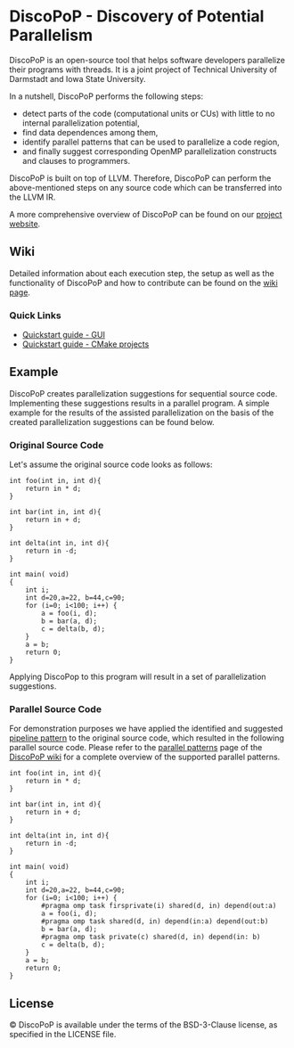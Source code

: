 <!--
 /*
 * This file is part of the DiscoPoP software (http://www.discopop.tu-darmstadt.de)
 *
 * Copyright (c) 2020, Technische Universitaet Darmstadt, Germany
 *
 * This software may be modified and distributed under the terms of
 * the 3-Clause BSD License. See the LICENSE file in the package base
 * directory for details.
 *
 */
 -->

# DiscoPoP - Discovery of Potential Parallelism
DiscoPoP is an open-source tool that helps software developers parallelize their programs with threads. It is a joint project of Technical University of Darmstadt and Iowa State University.

In a nutshell, DiscoPoP performs the following steps:
* detect parts of the code (computational units or CUs) with little to no internal parallelization potential,
* find data dependences among them,
* identify parallel patterns that can be used to parallelize a code region,
* and finally suggest corresponding OpenMP parallelization constructs and clauses to programmers.

DiscoPoP is built on top of LLVM. Therefore, DiscoPoP can perform the above-mentioned steps on any source code which can be transferred into the LLVM IR.

A more comprehensive overview of DiscoPoP can be found on our [project website](https://www.discopop.tu-darmstadt.de/).

## Wiki
Detailed information about each execution step, the setup as well as the functionality of DiscoPoP and how to contribute can be found on the [wiki page](https://discopop-project.github.io/discopop/).

### Quick Links
- [Quickstart guide - GUI](https://discopop-project.github.io/discopop/Quickstart)
- [Quickstart guide - CMake projects](https://discopop-project.github.io/discopop/Quickstart_CMake)

## Example
DiscoPoP creates parallelization suggestions for sequential source code.
Implementing these suggestions results in a parallel program.
A simple example for the results of the assisted parallelization on the basis of the created parallelization suggestions can be found below.

### Original Source Code
Let's assume the original source code looks as follows:

    int foo(int in, int d){
        return in * d;
    }

    int bar(int in, int d){
        return in + d;
    }

    int delta(int in, int d){
        return in -d;
    }

    int main( void)
    {
        int i;
        int d=20,a=22, b=44,c=90;
        for (i=0; i<100; i++) {
            a = foo(i, d);
            b = bar(a, d);
            c = delta(b, d);
        }
        a = b;
        return 0;
    }

Applying DiscoPop to this program will result in a set of parallelization suggestions.

### Parallel Source Code
For demonstration purposes we have applied the identified and suggested [pipeline pattern](https://discopop-project.github.io/discopop/Pattern_Detection/Patterns/Pipeline/) to the original source code, which resulted in the following parallel source code.
Please refer to the [parallel patterns](https://discopop-project.github.io/discopop/Pattern_Detection/Patterns) page of the [DiscoPoP wiki](https://discopop-project.github.io/discopop/) for a complete overview of the supported parallel patterns.

    int foo(int in, int d){
        return in * d;
    }

    int bar(int in, int d){
        return in + d;
    }

    int delta(int in, int d){
        return in -d;
    }

    int main( void)
    {
        int i;
        int d=20,a=22, b=44,c=90;
        for (i=0; i<100; i++) {
            #pragma omp task firsprivate(i) shared(d, in) depend(out:a)
            a = foo(i, d);
            #pragma omp task shared(d, in) depend(in:a) depend(out:b)
            b = bar(a, d);
            #pragma omp task private(c) shared(d, in) depend(in: b)
            c = delta(b, d);
        }
        a = b;
        return 0;
    }






## License
© DiscoPoP is available under the terms of the BSD-3-Clause license, as specified in the LICENSE file.
